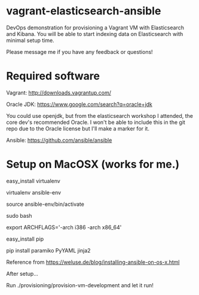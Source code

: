 vagrant-elasticsearch-ansible
=============================

DevOps demonstration for provisioning a Vagrant VM with Elasticsearch and Kibana.
You will be able to start indexing data on Elasticsearch with minimal setup time.

Please message me if you have any feedback or questions!

Required software
=============================

Vagrant: http://downloads.vagrantup.com/

Oracle JDK: https://www.google.com/search?q=oracle+jdk

  You could use openjdk, but from the elasticsearch workshop I attended, the core dev's recommended Oracle.
  I won't be able to include this in the git repo due to the Oracle license but I'll make a marker for it.
  
Ansible: https://github.com/ansible/ansible

Setup on MacOSX (works for me.)
======

easy_install virtualenv

virtualenv ansible-env

source ansible-env/bin/activate

sudo bash

export ARCHFLAGS='-arch i386 -arch x86_64'

easy_install pip

pip install paramiko PyYAML jinja2

Reference from https://weluse.de/blog/installing-ansible-on-os-x.html

After setup...

Run ./provisioning/provision-vm-development and let it run!

